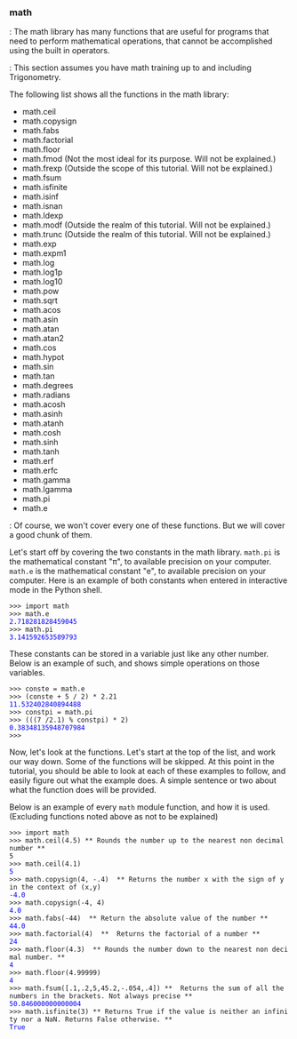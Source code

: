 ### math

:   The math library has many functions that are useful for programs
    that need to perform mathematical operations, that cannot be
    accomplished using the built in operators.

<!-- -->

:   This section assumes you have math training up to and including
    Trigonometry.

The following list shows all the functions in the math library:

-   math.ceil
-   math.copysign
-   math.fabs
-   math.factorial
-   math.floor
-   math.fmod (Not the most ideal for its purpose. Will not be
    explained.)
-   math.frexp (Outside the scope of this tutorial. Will not be
    explained.)
-   math.fsum
-   math.isfinite
-   math.isinf
-   math.isnan
-   math.ldexp
-   math.modf (Outside the realm of this tutorial. Will not be
    explained.)
-   math.trunc (Outside the realm of this tutorial. Will not be
    explained.)
-   math.exp
-   math.expm1
-   math.log
-   math.log1p
-   math.log10
-   math.pow
-   math.sqrt
-   math.acos
-   math.asin
-   math.atan
-   math.atan2
-   math.cos
-   math.hypot
-   math.sin
-   math.tan
-   math.degrees
-   math.radians
-   math.acosh
-   math.asinh
-   math.atanh
-   math.cosh
-   math.sinh
-   math.tanh
-   math.erf
-   math.erfc
-   math.gamma
-   math.lgamma
-   math.pi
-   math.e

:   Of course, we won\'t cover every one of these functions. But we will
    cover a good chunk of them.

Let\'s start off by covering the two constants in the math library.
`math.pi` is the mathematical constant \"π\", to available precision on
your computer. `math.e` is the mathematical constant \"e\", to available
precision on your computer. Here is an example of both constants when
entered in interactive mode in the Python shell.

`>>> import math`\
`>>> math.e`\
<font color="blue">`2.718281828459045`</font>\
`>>> math.pi`\
<font color="blue">`3.141592653589793`</font>

These constants can be stored in a variable just like any other number.
Below is an example of such, and shows simple operations on those
variables.

`>>> conste = math.e`\
`>>> (conste + 5 / 2) * 2.21`\
<font color="blue">`11.532402840894488`</font>\
`>>> constpi = math.pi`\
`>>> (((7 /2.1) % constpi) * 2)`\
<font color="blue">`0.38348135948707984`</font>\
`>>>`

Now, let\'s look at the functions. Let\'s start at the top of the list,
and work our way down. Some of the functions will be skipped. At this
point in the tutorial, you should be able to look at each of these
examples to follow, and easily figure out what the example does. A
simple sentence or two about what the function does will be provided.

Below is an example of every `math` module function, and how it is used.
(Excluding functions noted above as not to be explained)

`>>> import math`\
`>>> math.ceil(4.5) ** Rounds the number up to the nearest non decimal number **`\
`5`\
`>>> math.ceil(4.1)`\
<font color="blue">`5`</font>\
`>>> math.copysign(4, -.4)  ** Returns the number x with the sign of y in the context of (x,y)`\
<font color="blue">`-4.0`</font>\
`>>> math.copysign(-4, 4)`\
<font color="blue">`4.0`</font>\
`>>> math.fabs(-44)  ** Return the absolute value of the number **`\
<font color="blue">`44.0`</font>\
`>>> math.factorial(4)  **  Returns the factorial of a number **`\
<font color="blue">`24`</font>\
`>>> math.floor(4.3)  ** Rounds the number down to the nearest non decimal number. **`\
<font color="blue">`4`</font>\
`>>> math.floor(4.99999)`\
<font color="blue">`4`</font>\
`>>> math.fsum([.1,.2,5,45.2,-.054,.4]) **  Returns the sum of all the numbers in the brackets. Not always precise **`\
<font color="blue">`50.846000000000004`</font>\
`>>> math.isfinite(3)`</font>` ** Returns True if the value is neither an infinity nor a NaN. Returns False otherwise. **`\
<font color="blue">`True`</font>
